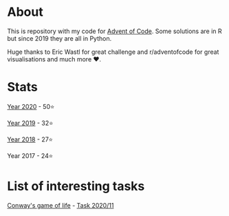 # About
This is repository with my code for [Advent of Code](https://www.adventofcode.com).
Some solutions are in R but since 2019 they are all in Python.

Huge thanks to Eric Wastl for great challenge and r/adventofcode for great visualisations and much more ❤.

# Stats
[Year 2020](https://www.github.com/PitrPi/AoC/tree/master/y2020) - 50⭐

[Year 2019](https://www.github.com/PitrPi/AoC/tree/master/y2019) - 32⭐

[Year 2018](https://www.github.com/PitrPi/AoC/tree/master/y2018) - 27⭐

Year 2017 - 24⭐

# List of interesting tasks
[Conway's game of life](https://en.wikipedia.org/wiki/Conway%27s_Game_of_Life) - [Task 2020/11](https://github.com/PitrPi/AoC/tree/master/y2020/task_11)

